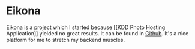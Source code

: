 # Eikona
Eikona is a project which I started because [[KDD Photo Hosting Application]] yielded no great results. It can be found in [Github](https://github.com/alkoclick/eikona). It's a nice platform for me to stretch my backend muscles.